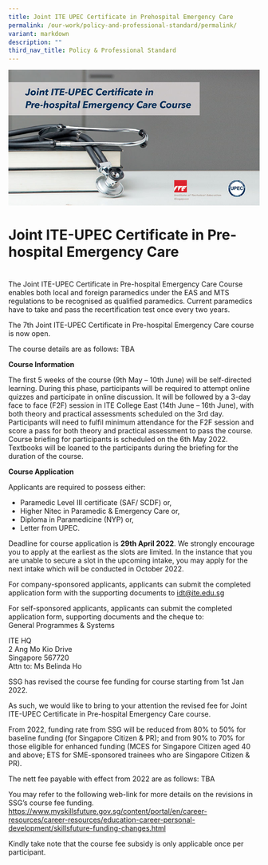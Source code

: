 ```yaml
---
title: Joint ITE UPEC Certificate in Prehospital Emergency Care
permalink: /our-work/policy-and-professional-standard/permalink/
variant: markdown
description: ""
third_nav_title: Policy & Professional Standard
---
```

![](/images/Amb_Team_Joint_ITE_UPEC_Course.jpeg)

# Joint ITE-UPEC Certificate in Pre-hospital Emergency Care
# 

The Joint ITE-UPEC Certificate in Pre-hospital Emergency Care Course enables both local and foreign paramedics under the EAS and MTS regulations to be recognised as qualified paramedics. Current paramedics have to take and pass the recertification test once every two years.

The 7th Joint ITE-UPEC Certificate in Pre-hospital Emergency Care course is now open.

The course details are as follows:
TBA

**Course Information**

The first 5 weeks of the course (9th May – 10th June) will be self-directed learning. During this phase, participants will be required to attempt online quizzes and participate in online discussion. It will be followed by a 3-day face to face (F2F) session in ITE College East (14th June – 16th June), with both theory and practical assessments scheduled on the 3rd day. Participants will need to fulfil minimum attendance for the F2F session and score a pass for both theory and practical assessment to pass the course. Course briefing for participants is scheduled on the 6th May 2022. Textbooks will be loaned to the participants during the briefing for the duration of the course.

**Course Application**

Applicants are required to possess either:

*   Paramedic Level III certificate (SAF/ SCDF) or,
*   Higher Nitec in Paramedic & Emergency Care or,
*   Diploma in Paramedicine (NYP) or,
*   Letter from UPEC.

Deadline for course application is **29th April 2022**. We strongly encourage you to apply at the earliest as the slots are limited. In the instance that you are unable to secure a slot in the upcoming intake, you may apply for the next intake which will be conducted in October 2022.

For company-sponsored applicants, applicants can submit the completed application form with the supporting documents to [idt@ite.edu.sg](mailto:idt@ite.edu.sg)

For self-sponsored applicants, applicants can submit the completed application form, supporting documents and the cheque to:  
General Programmes & Systems

ITE HQ  
2 Ang Mo Kio Drive  
Singapore 567720  
Attn to: Ms Belinda Ho

SSG has revised the course fee funding for course starting from 1st Jan 2022.

As such, we would like to bring to your attention the revised fee for Joint ITE-UPEC Certificate in Pre-hospital Emergency Care course.

From 2022, funding rate from SSG will be reduced from 80% to 50% for baseline funding (for Singapore Citizen & PR); and from 90% to 70% for those eligible for enhanced funding (MCES for Singapore Citizen aged 40 and above; ETS for SME-sponsored trainees who are Singapore Citizen & PR).

The nett fee payable with effect from 2022 are as follows:
TBA

You may refer to the following web-link for more details on the revisions in SSG’s course fee funding.  
https://www.myskillsfuture.gov.sg/content/portal/en/career-resources/career-resources/education-career-personal-development/skillsfuture-funding-changes.html

Kindly take note that the course fee subsidy is only applicable once per participant.